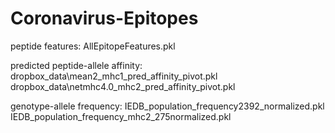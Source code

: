 # Coronavirus-Epitopes

peptide features:
AllEpitopeFeatures.pkl


predicted peptide-allele affinity:
dropbox_data\\mean2_mhc1_pred_affinity_pivot.pkl
dropbox_data\\netmhc4.0_mhc2_pred_affinity_pivot.pkl


genotype-allele frequency:
IEDB_population_frequency2392_normalized.pkl
IEDB_population_frequency_mhc2_275normalized.pkl
